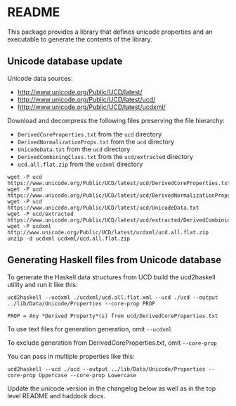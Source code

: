 # README

This package provides a library that defines unicode properties and an
executable to generate the contents of the library.

## Unicode database update

Unicode data sources:
* http://www.unicode.org/Public/UCD/latest/
* http://www.unicode.org/Public/UCD/latest/ucd/
* http://www.unicode.org/Public/UCD/latest/ucdxml/

Download and decompress the following files preserving the file hierarchy:
* `DerivedCoreProperties.txt` from the `ucd` directory
* `DerivedNormalizationProps.txt` from the `ucd` directory
* `UnicodeData.txt` from the `ucd` directory
* `DerivedCombiningClass.txt` from the `ucd/extracted` directory
* `ucd.all.flat.zip` from the `ucdxml` directory

```
wget -P ucd https://www.unicode.org/Public/UCD/latest/ucd/DerivedCoreProperties.txt
wget -P ucd https://www.unicode.org/Public/UCD/latest/ucd/DerivedNormalizationProps.txt
wget -P ucd https://www.unicode.org/Public/UCD/latest/ucd/UnicodeData.txt
wget -P ucd/extracted https://www.unicode.org/Public/UCD/latest/ucd/extracted/DerivedCombiningClass.txt
wget -P ucdxml http://www.unicode.org/Public/UCD/latest/ucdxml/ucd.all.flat.zip
unzip -d ucdxml ucdxml/ucd.all.flat.zip
```

## Generating Haskell files from Unicode database

To generate the Haskell data structures from UCD build the ucd2haskell
utility and run it like this:
```
ucd2haskell --ucdxml ./ucdxml/ucd.all.flat.xml --ucd ./ucd --output ../lib/Data/Unicode/Properties --core-prop PROP
```
`PROP = Any *Derived Property*(s) from ucd/DerivedCoreProperties.txt`

To use text files for generation generation, omit `--ucdxml`

To exclude generation from DerivedCoreProperties.txt, omit `--core-prop`

You can pass in multiple properties like this:
```
ucd2haskell --ucd ./ucd --output ../lib/Data/Unicode/Properties --core-prop Uppercase --core-prop Lowercase
```
Update the unicode version in the changelog below as well as in the top
level README and haddock docs.
